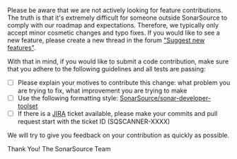 Please be aware that we are not actively looking for feature contributions. The truth is that it's extremely difficult for someone outside SonarSource to comply with our roadmap and expectations. Therefore, we typically only accept minor cosmetic changes and typo fixes. If you would like to see a new feature, please create a new thread in the forum ["Suggest new features"](https://community.sonarsource.com/c/suggestions/features).

With that in mind, if you would like to submit a code contribution, make sure that you adhere to the following guidelines and all tests are passing:

- [ ] Please explain your motives to contribute this change: what problem you are trying to fix, what improvement you are trying to make
- [ ] Use the following formatting style: [SonarSource/sonar-developer-toolset](https://github.com/SonarSource/sonar-developer-toolset#code-style)
- [ ] If there is a [JIRA](http://jira.sonarsource.com/browse/SQSCANNER) ticket available, please make your commits and pull request start with the ticket ID (SQSCANNER-XXXX)

We will try to give you feedback on your contribution as quickly as possible.

Thank You!
The SonarSource Team
